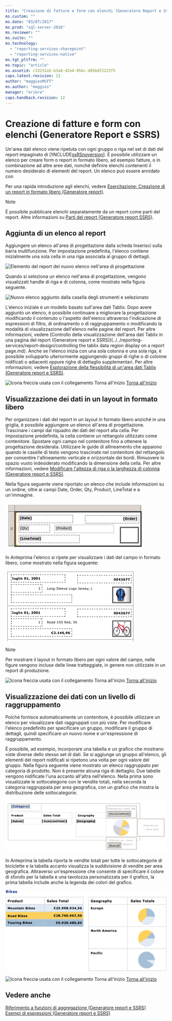 ```yaml
---
title: "Creazione di fatture e form con elenchi (Generatore Report e SSRS) | Microsoft Docs"
ms.custom: ""
ms.date: "03/07/2017"
ms.prod: "sql-server-2016"
ms.reviewer: ""
ms.suite: ""
ms.technology: 
  - "reporting-services-sharepoint"
  - "reporting-services-native"
ms.tgt_pltfrm: ""
ms.topic: "article"
ms.assetid: c33231a5-b3a8-42e4-95bc-d05bdf2222f5
caps.latest.revision: 13
author: "maggiesMSFT"
ms.author: "maggies"
manager: "erikre"
caps.handback.revision: 12
---
```

# Creazione di fatture e form con elenchi (Generatore Report e SSRS)
  Un'area dati elenco viene ripetuta con ogni gruppo o riga nel set di dati del report impaginato di [!INCLUDE[ssRSnoversion](../../includes/ssrsnoversion-md.md)]. È possibile utilizzare un elenco per creare form o report in formato libero, ad esempio fatture, o in combinazione ad altre aree dati, nonché definire elenchi contenenti il numero desiderato di elementi del report. Un elenco può essere annidato con  
  
 Per una rapida introduzione agli elenchi, vedere [Esercitazione: Creazione di un report in formato libero &#40;Generatore report&#41;](../../reporting-services/tutorial-creating-a-free-form-report-report-builder.md).  
  
> [!NOTE]  
>  È possibile pubblicare elenchi separatamente da un report come parti del report. Altre informazioni su [Parti del report (Generatore report SSRS)](../../reporting-services/report-design/report-parts-report-builder-and-ssrs.md).  
  
##  <a name="AddingList"></a> Aggiunta di un elenco al report  
 Aggiungere un elenco all'area di progettazione dalla scheda Inserisci sulla barra multifunzione. Per impostazione predefinita, l'elenco contiene inizialmente una sola cella in una riga associata al gruppo di dettagli.  
  
 ![Elemento del report del nuovo elenco nell'area di progettazione](../../reporting-services/report-design/media/rs-listtemplatenew.png "Elemento del report del nuovo elenco nell'area di progettazione")  
  
 Quando si seleziona un elenco nell'area di progettazione, vengono visualizzati handle di riga e di colonna, come mostrato nella figura seguente.  
  
 ![Nuovo elenco aggiunto dalla casella degli strumenti e selezionato](../../reporting-services/report-design/media/rs-listtemplatenewselected.png "Nuovo elenco aggiunto dalla casella degli strumenti e selezionato")  
  
 L'elenco iniziale è un modello basato sull'area dati Tablix. Dopo avere aggiunto un elenco, è possibile continuare a migliorare la progettazione modificando il contenuto o l'aspetto dell'elenco attraverso l'indicazione di espressioni di filtro, di ordinamento o di raggruppamento o modificando la modalità di visualizzazione dell'elenco nelle pagine del report. Per altre informazioni, vedere [Controllo della visualizzazione dell'area dati Tablix in una pagina del report &#40;Generatore report e SSRS&#41;](../../reporting-services/report-design/controlling the tablix data region display on a report page.md). Anche se l'elenco inizia con una sola colonna e una sola riga, è possibile svilupparlo ulteriormente aggiungendo gruppi di righe o di colonne nidificati o adiacenti oppure righe di dettaglio supplementari. Per altre informazioni, vedere [Esplorazione della flessibilità di un'area dati Tablix &#40;Generatore report e SSRS&#41;](../../reporting-services/report-design/exploring-the-flexibility-of-a-tablix-data-region-report-builder-and-ssrs.md).  
  
 ![Icona freccia usata con il collegamento Torna all'inizio](../../analysis-services/instances/media/uparrow16x16.png "Icona freccia usata con il collegamento Torna all'inizio") [Torna all'inizio](#BackToTop)  
  
##  <a name="DisplayingLayout"></a> Visualizzazione dei dati in un layout in formato libero  
 Per organizzare i dati del report in un layout in formato libero anziché in una griglia, è possibile aggiungere un elenco all'area di progettazione. Trascinare i campi dal riquadro dei dati del report alla cella. Per impostazione predefinita, la cella contiene un rettangolo utilizzato come contenitore. Spostare ogni campo nel contenitore fino a ottenere la progettazione desiderata. Utilizzare le guide di allineamento che appaiono quando le caselle di testo vengono trascinate nel contenitore del rettangolo per consentire l'allineamento verticale e orizzontale dei bordi. Rimuovere lo spazio vuoto indesiderato modificando la dimensione della cella. Per altre informazioni, vedere [Modificare l'altezza di riga o la larghezza di colonna &#40;Generatore report e SSRS&#41;](../../reporting-services/report-design/change-row-height-or-column-width-report-builder-and-ssrs.md).  
  
 Nella figura seguente viene riportato un elenco che include informazioni su un ordine, oltre ai campi Date, Order, Qty, Product, LineTotal e a un'immagine.  
  
 ![Elenco in visualizzazione Progettazione, 4 campi e un'immagine](../../reporting-services/report-design/media/rs-basiclistformdesign.gif "Elenco in visualizzazione Progettazione, 4 campi e un'immagine")  
  
 In Anteprima l'elenco si ripete per visualizzare i dati del campo in formato libero, come mostrato nella figura seguente:  
  
 ![Anteprima dell'elenco con 4 campi e un'immagine](../../reporting-services/report-design/media/rs-basiclistformpreview.gif "Anteprima dell'elenco con 4 campi e un'immagine")  
  
> [!NOTE]  
>  Per mostrare il layout in formato libero per ogni valore del campo, nelle figure vengono incluse delle linee tratteggiate, in genere non utilizzate in un report di produzione.  
  
 ![Icona freccia usata con il collegamento Torna all'inizio](../../analysis-services/instances/media/uparrow16x16.png "Icona freccia usata con il collegamento Torna all'inizio") [Torna all'inizio](#BackToTop)  
  
##  <a name="DisplayingGrouping"></a> Visualizzazione dei dati con un livello di raggruppamento  
 Poiché fornisce automaticamente un contenitore, è possibile utilizzare un elenco per visualizzare dati raggruppati con più viste. Per modificare l'elenco predefinito per specificare un gruppo, modificare il gruppo di dettagli, quindi specificare un nuovo nome e un'espressione di raggruppamento.  
  
 È possibile, ad esempio, incorporare una tabella e un grafico che mostrano viste diverse dello stesso set di dati. Se si aggiunge un gruppo all'elenco, gli elementi del report nidificati si ripetono una volta per ogni valore del gruppo. Nella figura seguente viene mostrato un elenco raggruppato per categoria di prodotto. Non è presente alcuna riga di dettaglio. Due tabelle vengono nidificate l'una accanto all'altra nell'elenco. Nella prima sono visualizzate le sottocategorie con le vendite totali, nella seconda la categoria raggruppata per area geografica, con un grafico che mostra la distribuzione delle sottocategorie.  
  
 ![Elenco con 2 tabelle di cui una con grafico nidificato](../../reporting-services/report-design/media/rs-basiclistgroupdesign.gif "Elenco con 2 tabelle di cui una con grafico nidificato")  
  
 In Anteprima la tabella riporta le vendite totali per tutte le sottocategorie di biciclette e la tabella accanto visualizza la suddivisione di vendite per area geografica. Attraverso un'espressione che consente di specificare il colore di sfondo per la tabella e una tavolozza personalizzata per il grafico, la prima tabella include anche la legenda dei colori del grafico.  
  
 ![Anteprima, 2 tabelle di cui una con grafico nidificato](../../reporting-services/report-design/media/rs-basiclistgrouppreview.gif "Anteprima, 2 tabelle di cui una con grafico nidificato")  
  
 ![Icona freccia usata con il collegamento Torna all'inizio](../../analysis-services/instances/media/uparrow16x16.png "Icona freccia usata con il collegamento Torna all'inizio") [Torna all'inizio](#BackToTop)  
  
## Vedere anche  
 [Riferimento a funzioni di aggregazione &#40;Generatore report e SSRS&#41;](../../reporting-services/report-design/aggregate-functions-reference-report-builder-and-ssrs.md)   
 [Esempi di espressioni &#40;Generatore report e SSRS&#41;](../../reporting-services/report-design/expression-examples-report-builder-and-ssrs.md)  
  
  